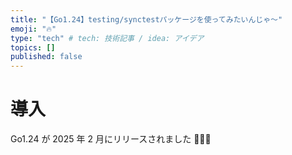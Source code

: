 ```yaml
---
title: "【Go1.24】testing/synctestパッケージを使ってみたいんじゃ〜"
emoji: "🔥"
type: "tech" # tech: 技術記事 / idea: アイデア
topics: []
published: false
---
```


# 導入

Go1.24 が 2025 年 2 月にリリースされました 🎉🎉🎉

